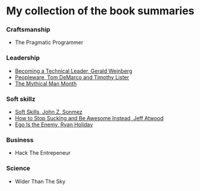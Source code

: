 My collection of the book summaries 
=================================

### Craftsmanship
* The Pragmatic Programmer

### Leadership
* [Becoming a Technical Leader,  Gerald Weinberg](summaries/becoming-a-technical-leader.md)
* [Peopleware, Tom DeMarco and Timothy Lister](summaries/peopleware.md)
* [The Mythical Man Month ](summares/../summaries/the-mythical-man-month.md)

### Soft skillz
* [Soft Skills, John Z. Sonmez](summaries/soft-skills.md)
* [How to Stop Sucking and Be Awesome Instead, Jeff Atwood](summaries/how-to-stop-sucking-and-be-awesome-instead.md)
* [Ego Is the Enemy, Ryan Holiday](summaries/ego-is-the-enemy.md)

### Business
* Hack The Entrepeneur

### Science
* Wider Than The Sky
